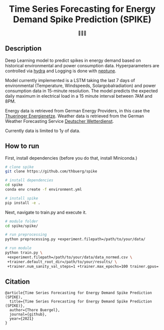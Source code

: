 <div align="center">
 
# Time Series Forecasting for Energy Demand Spike Prediction (SPIKE)

:battery::battery::electric_plug:
</div>

## Description   
Deep Learning model to predict spikes in energy demand based on historical environmental and power consumption data. 
Hyperparameters are controlled via [hydra](https://hydra.cc/) and Logging is done with [neptune](https://www.neptune.ai).

Model currently implemented is a LSTM taking the last 7 days of environmental (Temperature, Windspeeds, Solargobalradiation) and power consumption data in 15-minute resolution. 
The model predicts the expected daily maximum in electrical load in a 15 minute interval between 7AM and 8PM.

Energy data is retrieved from German Energy Providers, in this case the [Thueringer Energienetze](https://www.thueringer-energienetze.com).
Weather data is retrieved from the German Weather Forecasting Service [Deutscher Wetterdienst](https://opendata.dwd.de/climate_environment/CDC/observations_germany/climate/).

Currently data is limited to 1y of data.

## How to run   
First, install dependencies (before you do that, install Miniconda.)
```bash
# clone spike   
git clone https://github.com/thbuerg/spike

# install dependencies
cd spike
conda env create -f environment.yml

# install spike
pip install -e .

```   
 Next, navigate to train.py and execute it.   
 ```bash
# module folder
cd spike/spike/

# run preprocessing
python preprocessing.py +experiment.filepath=/path/to/your/data/

# run module 
python train.py \
  +experiment.filepath=/path/to/your/data/data_normed.csv \
  +trainer.default_root_dir=/path/to/your/results/ \
  +trainer.num_sanity_val_steps=1 +trainer.max_epochs=100 trainer.gpus=[0] experiment.batch_size=128 experiment.learning_rate=0.001
```

## Citation   
```
@article{Time Series Forecasting for Energy Demand Spike Prediction (SPIKE),
  title={Time Series Forecasting for Energy Demand Spike Prediction (SPIKE)},
  author={Thore Buergel},
  journal={github},
  year={2021}
}
```   
